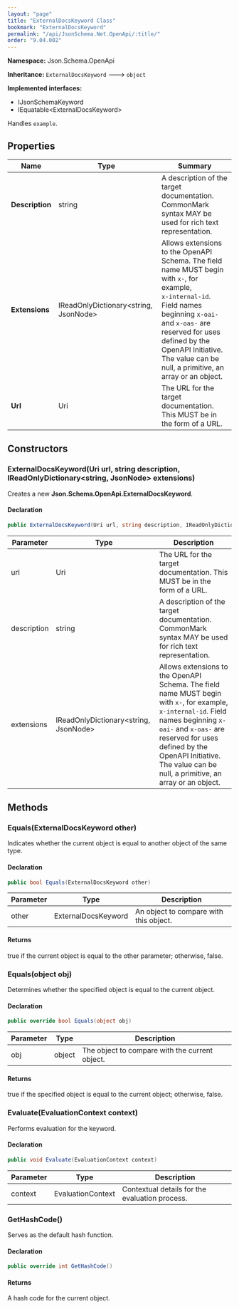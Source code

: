 ```yaml
---
layout: "page"
title: "ExternalDocsKeyword Class"
bookmark: "ExternalDocsKeyword"
permalink: "/api/JsonSchema.Net.OpenApi/:title/"
order: "9.04.002"
---
```

**Namespace:** Json.Schema.OpenApi

**Inheritance:**
`ExternalDocsKeyword`
 🡒 
`object`

**Implemented interfaces:**

- IJsonSchemaKeyword
- IEquatable\<ExternalDocsKeyword\>

Handles `example`.

## Properties

| Name | Type | Summary |
|---|---|---|
| **Description** | string | A description of the target documentation. CommonMark syntax MAY be used for rich text representation. |
| **Extensions** | IReadOnlyDictionary\<string, JsonNode\> | Allows extensions to the OpenAPI Schema. The field name MUST begin with `x-`, for example,<br>`x-internal-id`. Field names beginning `x-oai-` and `x-oas-` are reserved for uses defined by the OpenAPI Initiative.<br>The value can be null, a primitive, an array or an object. |
| **Url** | Uri | The URL for the target documentation. This MUST be in the form of a URL. |

## Constructors

### ExternalDocsKeyword(Uri url, string description, IReadOnlyDictionary\<string, JsonNode\> extensions)

Creates a new **Json.Schema.OpenApi.ExternalDocsKeyword**.

#### Declaration

```c#
public ExternalDocsKeyword(Uri url, string description, IReadOnlyDictionary<string, JsonNode> extensions)
```

| Parameter | Type | Description |
|---|---|---|
| url | Uri | The URL for the target documentation. This MUST be in the form of a URL. |
| description | string | A description of the target documentation. CommonMark syntax MAY be used for rich text representation. |
| extensions | IReadOnlyDictionary\<string, JsonNode\> | Allows extensions to the OpenAPI Schema. The field name MUST begin with `x-`, for example,<br>`x-internal-id`. Field names beginning `x-oai-` and `x-oas-` are reserved for uses defined by the OpenAPI Initiative.<br>The value can be null, a primitive, an array or an object. |


## Methods

### Equals(ExternalDocsKeyword other)

Indicates whether the current object is equal to another object of the same type.

#### Declaration

```c#
public bool Equals(ExternalDocsKeyword other)
```

| Parameter | Type | Description |
|---|---|---|
| other | ExternalDocsKeyword | An object to compare with this object. |


#### Returns

true if the current object is equal to the <paramref name="other">other</paramref> parameter; otherwise, false.

### Equals(object obj)

Determines whether the specified object is equal to the current object.

#### Declaration

```c#
public override bool Equals(object obj)
```

| Parameter | Type | Description |
|---|---|---|
| obj | object | The object to compare with the current object. |


#### Returns

true if the specified object  is equal to the current object; otherwise, false.

### Evaluate(EvaluationContext context)

Performs evaluation for the keyword.

#### Declaration

```c#
public void Evaluate(EvaluationContext context)
```

| Parameter | Type | Description |
|---|---|---|
| context | EvaluationContext | Contextual details for the evaluation process. |


### GetHashCode()

Serves as the default hash function.

#### Declaration

```c#
public override int GetHashCode()
```


#### Returns

A hash code for the current object.

